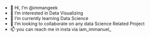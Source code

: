 - 👋 Hi, I’m @immangeek
- 👀 I’m interested in Data Visualizing
- 🌱 I’m currently learning Data Science
- 💞️ I’m looking to collaborate on any data Science Related Project  
- 📫 you can reach me in insta via iam_immanuel_
<!---
immangeek/immangeek is a ✨ special ✨ repository because its `README.md` (this file) appears on your GitHub profile.
You can click the Preview link to take a look at your changes.
--->
